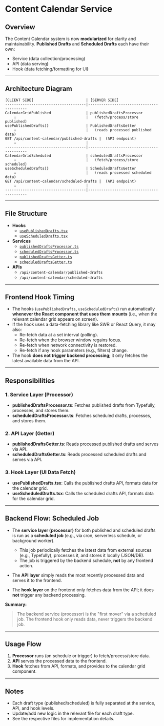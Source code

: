 # Content Calendar Service

## Overview

The Content Calendar system is now **modularized** for clarity and maintainability.
**Published Drafts** and **Scheduled Drafts** each have their own:
- Service (data collection/processing)
- API (data serving)
- Hook (data fetching/formatting for UI)

---

## Architecture Diagram

```
[CLIENT SIDE]                        | [SERVER SIDE]
-------------------------------------|------------------------------------------
CalendarGridPublished                | publishedDraftsProcessor
    ↓                                |   (fetch/process/store published)
usePublishedDrafts()                 | PublishedDraftsGetter
    ↓                                |   (reads processed published data)
GET /api/content-calendar/published-drafts |  (API endpoint)
    ↓                                |
-------------------------------------|------------------------------------------
CalendarGridScheduled                | scheduledDraftsProcessor
    ↓                                |   (fetch/process/store scheduled)
useScheduledDrafts()                 | ScheduledDraftsGetter
    ↓                                |   (reads processed scheduled data)
GET /api/content-calendar/scheduled-drafts |  (API endpoint)
    ↓                                |
-------------------------------------|------------------------------------------
```

---

## File Structure

- **Hooks**
  - [`usePublishedDrafts.tsx`](../../hooks/content-calendar/usePublishedDrafts.tsx)
  - [`useScheduledDrafts.tsx`](../../hooks/content-calendar/useScheduledDrafts.tsx)
- **Services**
  - [`publishedDraftsProcessor.ts`](published-drafts/publishedDraftsProcessor.ts)
  - [`scheduledDraftsProcessor.ts`](scheduled-drafts/scheduledDraftsProcessor.ts)
  - [`publishedDraftsGetter.ts`](published-drafts/publishedDraftsGetter.ts)
  - [`scheduledDraftsGetter.ts`](scheduled-drafts/scheduledDraftsGetter.ts)
- **APIs**
  - `/api/content-calendar/published-drafts`
  - `/api/content-calendar/scheduled-drafts`

---

## Frontend Hook Timing

- The hooks (`usePublishedDrafts`, `useScheduledDrafts`) run automatically **whenever the React component that uses them mounts** (i.e., when the relevant calendar grid appears on screen).
- If the hook uses a data-fetching library like SWR or React Query, it may also:
    - Re-fetch data at a set interval (polling).
    - Re-fetch when the browser window regains focus.
    - Re-fetch when network connectivity is restored.
    - Re-fetch if any hook parameters (e.g., filters) change.
- The hook **does not trigger backend processing**; it only fetches the latest available data from the API.

---

## Responsibilities

### 1. Service Layer (Processor)
- **publishedDraftsProcessor.ts**: Fetches published drafts from Typefully, processes, and stores them.
- **scheduledDraftsProcessor.ts**: Fetches scheduled drafts, processes, and stores them.

### 2. API Layer (Getter)
- **publishedDraftsGetter.ts**: Reads processed published drafts and serves via API.
- **scheduledDraftsGetter.ts**: Reads processed scheduled drafts and serves via API.

### 3. Hook Layer (UI Data Fetch)
- **usePublishedDrafts.tsx**: Calls the published drafts API, formats data for the calendar grid.
- **useScheduledDrafts.tsx**: Calls the scheduled drafts API, formats data for the calendar grid.

---

## Backend Flow: Scheduled Job

- The **service layer (processor)** for both published and scheduled drafts is run as a **scheduled job** (e.g., via cron, serverless schedule, or background worker).
    - This job periodically fetches the latest data from external sources (e.g., Typefully), processes it, and stores it locally (JSON/DB).
    - The job is triggered by the backend schedule, **not** by any frontend action.

- The **API layer** simply reads the most recently processed data and serves it to the frontend.

- The **hook layer** on the frontend only fetches data from the API; it does **not** trigger any backend processing.

**Summary:**
> The backend service (processor) is the "first mover" via a scheduled job.
> The frontend hook only reads data, never triggers the backend job.

---

## Usage Flow

1. **Processor** runs (on schedule or trigger) to fetch/process/store data.
2. **API** serves the processed data to the frontend.
3. **Hook** fetches from API, formats, and provides to the calendar grid component.

---

## Notes

- Each draft type (published/scheduled) is fully separated at the service, API, and hook levels.
- Update/add new logic in the relevant file for each draft type.
- See the respective files for implementation details.


